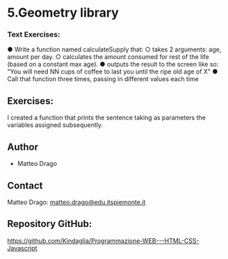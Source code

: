 # 5.Geometry library

### Text Exercises:
● Write a function named calculateSupply that:
○ takes 2 arguments: age, amount per day.
○ calculates the amount consumed for rest of the life (based on a constant max age).
● outputs the result to the screen like so: "You will need NN cups of coffee to
last you until the ripe old age of X"
● Call that function three times, passing in different values each time



## Exercises:
I created a function that prints the sentence taking as parameters the variables assigned subsequently.





## Author
* Matteo Drago

## Contact
Matteo Drago: matteo.drago@edu.itspiemonte.it 

## Repository GitHub:
https://github.com/Kindaglia/Programmazione-WEB---HTML-CSS-Javascript